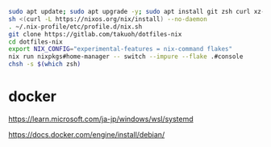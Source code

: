 ```bash
sudo apt update; sudo apt upgrade -y; sudo apt install git zsh curl xz-utils wget vim -y
sh <(curl -L https://nixos.org/nix/install) --no-daemon
. ~/.nix-profile/etc/profile.d/nix.sh
git clone https://gitlab.com/takuoh/dotfiles-nix
cd dotfiles-nix
export NIX_CONFIG="experimental-features = nix-command flakes"
nix run nixpkgs#home-manager -- switch --impure --flake .#console
chsh -s $(which zsh)
```

# docker

https://learn.microsoft.com/ja-jp/windows/wsl/systemd

https://docs.docker.com/engine/install/debian/
